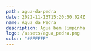 ```yaml
---
path: agua-da-pedra
date: 2022-11-13T15:20:50.024Z
name: Água da Pedra
description: Agua bem limpinha
logo: /assets/agua_pedra.png
color: "#FFFFFF"
---
```

